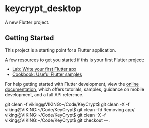 # keycrypt_desktop

A new Flutter project.

## Getting Started

This project is a starting point for a Flutter application.

A few resources to get you started if this is your first Flutter project:

- [Lab: Write your first Flutter app](https://docs.flutter.dev/get-started/codelab)
- [Cookbook: Useful Flutter samples](https://docs.flutter.dev/cookbook)

For help getting started with Flutter development, view the
[online documentation](https://docs.flutter.dev/), which offers tutorials,
samples, guidance on mobile development, and a full API reference.


git clean -f
viking@VIKING:~/Code/KeyCrypt$ git clean -X -f
viking@VIKING:~/Code/KeyCrypt$ git clean -fd
Removing app/
viking@VIKING:~/Code/KeyCrypt$ git clean -X -f
viking@VIKING:~/Code/KeyCrypt$ git checkout -- .